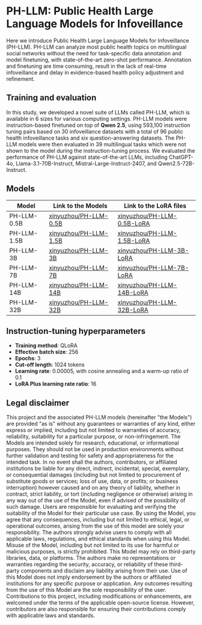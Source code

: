 # PH-LLM: **Public Health Large Language Models for Infoveillance**

Here we introduce Public Health Large Language Models for Infoveillance (PH-LLM). PH-LLM can analyze most public health topics on multilingual social networks without the need for task-specific data annotation and model finetuning, with state-of-the-art zero-shot performance. Annotation and finetuning are time consuming, result in the lack of real-time infoveillance and delay in evidence-based health policy adjustment and refinement.

## Training and evaluation

In this study, we developed a novel suite of LLMs called PH-LLM, which is available in 6 sizes for various computing settings. PH-LLM models were instruction-based finetuned on top of **Qwen 2.5**, using 593,100 instruction tuning pairs based on 30 infoveillance datasets with a total of 96 public health infoveillance tasks and six question-answering datasets. The PH-LLM models were then evaluated in 39 multilingual tasks which were not shown to the model during the instruction-tuning process. We evaluated the performance of PH-LLM against state-of-the-art LLMs, including ChatGPT-4o, Llama-3.1-70B-Instruct, Mistral-Large-Instruct-2407, and Qwen2.5-72B-Instruct.

## Models

| Model       | Link to the Models                                 | Link to the LoRA files                                 |
| ----------- | -------------------------------------------------- | ------------------------------------------------------ |
| PH-LLM-0.5B | [xinyuzhou/PH-LLM-0.5B](https://huggingface.co/xinyuzhou/PH-LLM-0.5B) | [xinyuzhou/PH-LLM-0.5B-LoRA](https://huggingface.co/xinyuzhou/PH-LLM-0.5B-LoRA) |
| PH-LLM-1.5B | [xinyuzhou/PH-LLM-1.5B](https://huggingface.co/xinyuzhou/PH-LLM-1.5B) | [xinyuzhou/PH-LLM-1.5B-LoRA](https://huggingface.co/xinyuzhou/PH-LLM-1.5B-LoRA) |
| PH-LLM-3B   | [xinyuzhou/PH-LLM-3B](https://huggingface.co/xinyuzhou/PH-LLM-3B)   | [xinyuzhou/PH-LLM-3B-LoRA](https://huggingface.co/xinyuzhou/PH-LLM-3B-LoRA)   |
| PH-LLM-7B   | [xinyuzhou/PH-LLM-7B](https://huggingface.co/xinyuzhou/PH-LLM-7B)   | [xinyuzhou/PH-LLM-7B-LoRA](https://huggingface.co/xinyuzhou/PH-LLM-7B-LoRA)   |
| PH-LLM-14B  | [xinyuzhou/PH-LLM-14B](https://huggingface.co/xinyuzhou/PH-LLM-14B)  | [xinyuzhou/PH-LLM-14B-LoRA](https://huggingface.co/xinyuzhou/PH-LLM-14B-LoRA)  |
| PH-LLM-32B  | [xinyuzhou/PH-LLM-32B](https://huggingface.co/xinyuzhou/PH-LLM-32B)  | [xinyuzhou/PH-LLM-32B-LoRA](https://huggingface.co/xinyuzhou/PH-LLM-32B-LoRA)  |

## Instruction-tuning hyperparameters

- **Training method**: QLoRA
- **Effective batch size**: 256
- **Epochs**: 3
- **Cut-off length**: 1024 tokens
- **Learning rate**: 0.00005, with cosine annealing and a warm-up ratio of 0.1
- **LoRA Plus learning rate ratio**: 16

## Legal disclaimer

This project and the associated PH-LLM models (hereinafter "the Models") are provided "as is" without any guarantees or warranties of any kind, either express or implied, including but not limited to warranties of accuracy, reliability, suitability for a particular purpose, or non-infringement.
The Models are intended solely for research, educational, or informational purposes. They should not be used in production environments without further validation and testing for safety and appropriateness for the intended task.
In no event shall the authors, contributors, or affiliated institutions be liable for any direct, indirect, incidental, special, exemplary, or consequential damages (including but not limited to procurement of substitute goods or services; loss of use, data, or profits; or business interruption) however caused and on any theory of liability, whether in contract, strict liability, or tort (including negligence or otherwise) arising in any way out of the use of the Model, even if advised of the possibility of such damage.
Users are responsible for evaluating and verifying the suitability of the Model for their particular use case. By using the Model, you agree that any consequences, including but not limited to ethical, legal, or operational outcomes, arising from the use of this model are solely your responsibility.
The authors strongly advise users to comply with all applicable laws, regulations, and ethical standards when using this Model. Misuse of the Model, including but not limited to its use for harmful or malicious purposes, is strictly prohibited.
This Model may rely on third-party libraries, data, or platforms. The authors make no representations or warranties regarding the security, accuracy, or reliability of these third-party components and disclaim any liability arising from their use.
Use of this Model does not imply endorsement by the authors or affiliated institutions for any specific purpose or application. Any outcomes resulting from the use of this Model are the sole responsibility of the user.
Contributions to this project, including modifications or enhancements, are welcomed under the terms of the applicable open-source license. However, contributors are also responsible for ensuring their contributions comply with applicable laws and standards.

